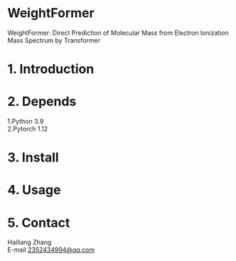 # WeightFormer
WeightFormer: Direct Prediction of Molecular Mass from Electron lonization Mass Spectrum by Transformer
# 1. Introduction
# 2. Depends
1.Python 3.9   
2.Pytorch 1.12   
# 3. Install
# 4. Usage
# 5. Contact
Hailiang Zhang   
E-mail 2352434994@qq.com
